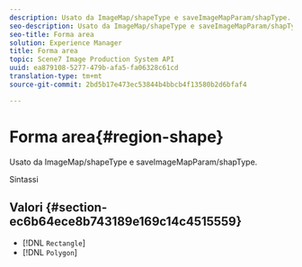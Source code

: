```yaml
---
description: Usato da ImageMap/shapeType e saveImageMapParam/shapType.
seo-description: Usato da ImageMap/shapeType e saveImageMapParam/shapType.
seo-title: Forma area
solution: Experience Manager
title: Forma area
topic: Scene7 Image Production System API
uuid: ea879108-5277-479b-afa5-fa06328c61cd
translation-type: tm+mt
source-git-commit: 2bd5b17e473ec53844b4bbcb4f13580b2d6bfaf4

---
```



# Forma area{#region-shape}

Usato da ImageMap/shapeType e saveImageMapParam/shapType.

Sintassi

## Valori {#section-ec6b64ece8b743189e169c14c4515559}

* [!DNL `Rectangle`]
* [!DNL `Polygon`]

